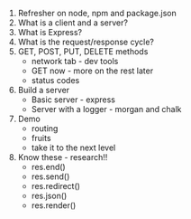 1. Refresher on node, npm and package.json
1. What is a client and a server?
1. What is Express?
1. What is the request/response cycle?
1. GET, POST, PUT, DELETE methods
    * network tab - dev tools
    * GET now - more on the rest later
    * status codes
1. Build a server
    * Basic server - express
    * Server with a logger - morgan and chalk
1. Demo
    * routing
    * fruits
    * take it to the next level
1. Know these - research!!
    * res.end()
    * res.send()
    * res.redirect()
    * res.json()
    * res.render()

